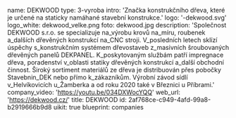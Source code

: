 name: DEKWOOD
type: 3-vyroba
intro: 'Značka konstrukčního dřeva, které je určené na staticky namáhané stavební konstrukce.'
logo: '-dekwood.svg'
logo_white: dekwood_velke.png
foto: dekwood.jpg
description: 'Společnost DEKWOOD s.r.o. se specializuje na\_výrobu krovů na\_míru, roubenek a\_dalších dřevěných konstrukcí na\_CNC stroji. V\_posledních letech sklízí úspěchy s\_konstrukčním systémem dřevostaveb z\_masivních šroubovaných dřevěných panelů DEKPANEL. K\_poskytovaným službám patří impregnace dřeva, poradenství v\_oblasti statiky dřevěných konstrukcí a\_další obchodní činnost. Široký sortiment materiálů ze dřeva je distribuován přes pobočky Stavebnin\_DEK nebo přímo k\_zákazníkům. Výrobní závod sídlí v\_Helvíkovicích u\_Žamberka a od roku 2020 také v Březnici u Příbrami.'
company_video: 'https://youtu.be/034DXWocYQQ'
web_url: 'https://dekwood.cz/'
title: DEKWOOD
id: 2af768ce-c949-4afd-99a8-b2919666b9d8
uikit: true
blueprint: companies
